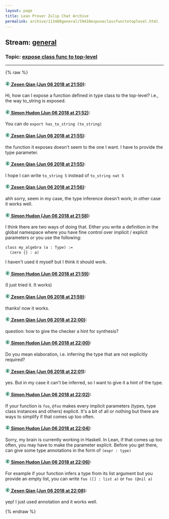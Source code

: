 ```yaml
---
layout: page
title: Lean Prover Zulip Chat Archive 
permalink: archive/113488general/59410exposeclassfunctotoplevel.html
---
```


## Stream: [general](index.html)
### Topic: [expose class func to top-level](59410exposeclassfunctotoplevel.html)

---


{% raw %}
#### [![Click to go to Zulip](../../assets/img/zulip2.png) Zesen Qian (Jun 06 2018 at 21:50)](https://leanprover.zulipchat.com/#narrow/stream/113488-general/topic/expose%20class%20func%20to%20top-level/near/127674397):
Hi, how can I expose a function defined in type class to the top-level? i.e., the way to_string is exposed.

#### [![Click to go to Zulip](../../assets/img/zulip2.png) Simon Hudon (Jun 06 2018 at 21:52)](https://leanprover.zulipchat.com/#narrow/stream/113488-general/topic/expose%20class%20func%20to%20top-level/near/127674462):
You can do `export has_to_string (to_string)`

#### [![Click to go to Zulip](../../assets/img/zulip2.png) Zesen Qian (Jun 06 2018 at 21:55)](https://leanprover.zulipchat.com/#narrow/stream/113488-general/topic/expose%20class%20func%20to%20top-level/near/127674583):
the function it exposes doesn't seem to the one I want. I have to provide the type parameter.

#### [![Click to go to Zulip](../../assets/img/zulip2.png) Zesen Qian (Jun 06 2018 at 21:55)](https://leanprover.zulipchat.com/#narrow/stream/113488-general/topic/expose%20class%20func%20to%20top-level/near/127674595):
I hope I can write `to_string 5` instead of `to_string nat 5`

#### [![Click to go to Zulip](../../assets/img/zulip2.png) Zesen Qian (Jun 06 2018 at 21:56)](https://leanprover.zulipchat.com/#narrow/stream/113488-general/topic/expose%20class%20func%20to%20top-level/near/127674650):
ahh sorry, seem in my case, the type inference doesn't work; in other case it works well.

#### [![Click to go to Zulip](../../assets/img/zulip2.png) Simon Hudon (Jun 06 2018 at 21:58)](https://leanprover.zulipchat.com/#narrow/stream/113488-general/topic/expose%20class%20func%20to%20top-level/near/127674679):
I think there are two ways of doing that. Either you write a definition in the global namespace where you have fine control over implicit / explicit parameters or you use the following:

```
class my_algebra (a : Type) :=
  (zero {} : a)
```

I haven't used it myself but I think it should work.

#### [![Click to go to Zulip](../../assets/img/zulip2.png) Simon Hudon (Jun 06 2018 at 21:59)](https://leanprover.zulipchat.com/#narrow/stream/113488-general/topic/expose%20class%20func%20to%20top-level/near/127674742):
(I just tried it. It works)

#### [![Click to go to Zulip](../../assets/img/zulip2.png) Zesen Qian (Jun 06 2018 at 21:59)](https://leanprover.zulipchat.com/#narrow/stream/113488-general/topic/expose%20class%20func%20to%20top-level/near/127674747):
thanks! now it works.

#### [![Click to go to Zulip](../../assets/img/zulip2.png) Zesen Qian (Jun 06 2018 at 22:00)](https://leanprover.zulipchat.com/#narrow/stream/113488-general/topic/expose%20class%20func%20to%20top-level/near/127674821):
question: how to give the checker a hint for synthesis?

#### [![Click to go to Zulip](../../assets/img/zulip2.png) Simon Hudon (Jun 06 2018 at 22:00)](https://leanprover.zulipchat.com/#narrow/stream/113488-general/topic/expose%20class%20func%20to%20top-level/near/127674837):
Do you mean elaboration, i.e. inferring the type that are not explicitly required?

#### [![Click to go to Zulip](../../assets/img/zulip2.png) Zesen Qian (Jun 06 2018 at 22:01)](https://leanprover.zulipchat.com/#narrow/stream/113488-general/topic/expose%20class%20func%20to%20top-level/near/127674850):
yes. But in my case it can't be inferred, so I want to give it a hint of the type.

#### [![Click to go to Zulip](../../assets/img/zulip2.png) Simon Hudon (Jun 06 2018 at 22:02)](https://leanprover.zulipchat.com/#narrow/stream/113488-general/topic/expose%20class%20func%20to%20top-level/near/127674922):
If your function is `foo`, `@foo` makes every implicit parameters (types, type class instances and others) explicit. It's a bit of all or nothing but there are ways to simplify if that comes up too often.

#### [![Click to go to Zulip](../../assets/img/zulip2.png) Simon Hudon (Jun 06 2018 at 22:04)](https://leanprover.zulipchat.com/#narrow/stream/113488-general/topic/expose%20class%20func%20to%20top-level/near/127675004):
Sorry, my brain is currently working in Haskell. In Lean, if that comes up too often, you may have to make the parameter explicit. Before you get there, can give some type annotations in the form of `(expr : type)`

#### [![Click to go to Zulip](../../assets/img/zulip2.png) Simon Hudon (Jun 06 2018 at 22:06)](https://leanprover.zulipchat.com/#narrow/stream/113488-general/topic/expose%20class%20func%20to%20top-level/near/127675084):
For example if your function infers a type from its list argument but you provide an empty list, you can write `foo ([] : list a)` or `foo (@nil a)`

#### [![Click to go to Zulip](../../assets/img/zulip2.png) Zesen Qian (Jun 06 2018 at 22:08)](https://leanprover.zulipchat.com/#narrow/stream/113488-general/topic/expose%20class%20func%20to%20top-level/near/127675179):
yep! I just used annotation and it works well.


{% endraw %}

